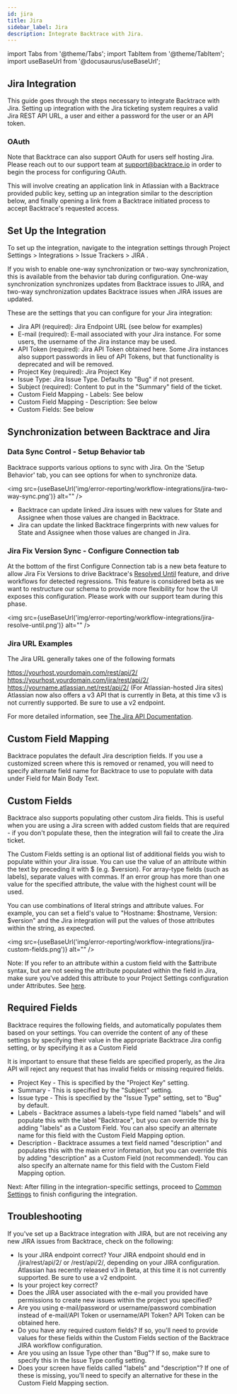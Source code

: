 ```yaml
---
id: jira
title: Jira
sidebar_label: Jira
description: Integrate Backtrace with Jira.
---
```

import Tabs from '@theme/Tabs';
import TabItem from '@theme/TabItem';
import useBaseUrl from '@docusaurus/useBaseUrl';

## Jira Integration
This guide goes through the steps necessary to integrate Backtrace with Jira. Setting up integration with the Jira ticketing system requires a valid Jira REST API URL, a user and either a password for the user or an API token.

### OAuth
Note that Backtrace can also support OAuth for users self hosting Jira. Please reach out to our support team at support@backtrace.io in order to begin the process for configuring OAuth.

This will involve creating an application link in Atlassian with a Backtrace provided public key, setting up an integration similar to the description below, and finally opening a link from a Backtrace initiated process to accept Backtrace's requested access.

## Set Up the Integration
To set up the integration, navigate to the integration settings through Project Settings > Integrations > Issue Trackers > JIRA .

If you wish to enable one-way synchronization or two-way synchronization, this is available from the behavior tab during configuration. One-way synchronization synchronizes updates from Backtrace issues to JIRA, and two-way synchronization updates Backtrace issues when JIRA issues are updated.

These are the settings that you can configure for your Jira integration:
- Jira API (required): Jira Endpoint URL (see below for examples)
- E-mail (required): E-mail associated with your Jira instance. For some users, the username of the Jira instance may be used.
- API Token (required):  Jira API Token obtained here. Some Jira instances also support passwords in lieu of API Tokens, but that functionality is deprecated and will be removed.
- Project Key (required): Jira Project Key
- Issue Type: Jira Issue Type.  Defaults to "Bug" if not present.
- Subject (required): Content to put in the "Summary" field of the ticket.
- Custom Field Mapping - Labels: See below
- Custom Field Mapping - Description: See below
- Custom Fields: See below

## Synchronization between Backtrace and Jira
### Data Sync Control - Setup Behavior tab
Backtrace supports various options to sync with Jira. On the 'Setup Behavior' tab, you can see options for when to synchronize data.

<img src={useBaseUrl('img/error-reporting/workflow-integrations/jira-two-way-sync.png')} alt="" />

- Backtrace can update linked Jira issues with new values for State and Assignee when those values are changed in Backtrace.
- Jira can update the linked Backtrace fingerprints with new values for State and Assignee when those values are changed in Jira.

### Jira Fix Version Sync - Configure Connection tab
At the bottom of the first Configure Connection tab is a new beta feature to allow Jira Fix Versions to drive Backtrace's [Resolved Until](/error-reporting/web-console/triage/#reopen-criteria---mute-or-resolve-until) feature, and drive workflows for detected regressions. This feature is considered beta as we want to restructure our schema to provide more flexibility for how the UI exposes this configuration. Please work with our support team during this phase.

<img src={useBaseUrl('img/error-reporting/workflow-integrations/jira-resolve-until.png')} alt="" />

### Jira URL Examples
The Jira URL generally takes one of the following formats

https://yourhost.yourdomain.com/rest/api/2/
https://yourhost.yourdomain.com/jira/rest/api/2/
https://yourname.atlassian.net/rest/api/2/ (For Atlassian-hosted Jira sites)
Atlassian now also offers a v3 API that is currently in Beta, at this time v3 is not currently supported. Be sure to use a v2 endpoint.

For more detailed information, see [The Jira API Documentation](https://developer.atlassian.com/server/jira/platform/rest-apis/).

## Custom Field Mapping
Backtrace populates the default Jira description fields. If you use a customized screen where this is removed or renamed, you will need to specify alternate field name for Backtrace to use to populate with data under Field for Main Body Text.

## Custom Fields
Backtrace also supports populating other custom Jira fields.  This is useful when you are using a Jira screen with added custom fields that are required - if you don't populate these, then the integration will fail to create the Jira ticket.

The Custom Fields setting is an optional list of additional fields you wish to populate within your Jira issue. You can use the value of an attribute within the text by preceding it with $ (e.g. $version). For array-type fields (such as labels), separate values with commas. If an error group has more than one value for the specified attribute, the value with the highest count will be used.

You can use combinations of literal strings and attribute values.  For example, you can set a field's value to "Hostname: $hostname, Version: $version" and the Jira integration will put the values of those attributes within the string, as expected.

<img src={useBaseUrl('img/error-reporting/workflow-integrations/jira-custom-fields.png')} alt="" />

Note: If you refer to an attribute within a custom field with the $attribute  syntax, but are not seeing the attribute populated within the field in Jira, make sure you've added this attribute to your Project Settings configuration under Attributes. See [here](/error-reporting/project-setup/attributes/).

## Required Fields
Backtrace requires the following fields, and automatically populates them based on your settings.  You can override the content of any of these settings by specifying their value in the appropriate Backtrace Jira config setting, or by specifying it as a Custom Field

It is important to ensure that these fields are specified properly, as the Jira API will reject any request that has invalid fields or missing required fields.

- Project Key - This is specified by the "Project Key" setting.
- Summary - This is specified by the "Subject" setting.
- Issue type - This is specified by the "Issue Type" setting, set to "Bug" by default.
- Labels - Backtrace assumes a labels-type field named "labels" and will populate this with the label "Backtrace", but you can override this by adding "labels" as a Custom Field. You can also specify an alternate name for this field with the Custom Field Mapping option.
- Description - Backtrace assumes a text field named "description" and populates this with the main error information, but you can override this by adding "description" as a Custom Field (not recommended). You can also specify an alternate name for this field with the Custom Field Mapping option.

Next: After filling in the integration-specific settings, proceed to [Common Settings](/error-reporting/workflow-integrations/common-settings) to finish configuring the integration.


## Troubleshooting
If you've set up a Backtrace integration with JIRA, but are not receiving any new JIRA issues from Backtrace, check on the following:

- Is your JIRA endpoint correct? Your JIRA endpoint should end in /jira/rest/api/2/  or /rest/api/2/, depending on your JIRA configuration. Atlassian has recently released v3 in Beta, at this time it is not currently supported. Be sure to use a v2 endpoint.
- Is your project key correct?  
- Does the JIRA user associated with the e-mail you provided have permissions to create new issues within the project you specified?
- Are you using e-mail/password or username/password combination instead of e-mail/API Token or username/API Token? API Token can be obtained here.
- Do you have any required custom fields? If so, you'll need to provide values for these fields within the Custom Fields section of the Backtrace JIRA workflow configuration.
- Are you using an Issue Type other than "Bug"? If so, make sure to specify this in the Issue Type config setting.
- Does your screen have fields called "labels" and "description"? If one of these is missing, you'll need to specify an alternative for these in the Custom Field Mapping section.
